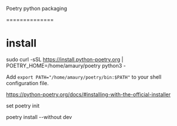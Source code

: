 Poetry python packaging

==============

# install 
sudo curl -sSL https://install.python-poetry.org | POETRY_HOME=/home/amaury/poetry python3 -

Add `export PATH="/home/amaury/poetry/bin:$PATH"` to your shell configuration file.

https://python-poetry.org/docs/#installing-with-the-official-installer

set poetry init

poetry install --without dev